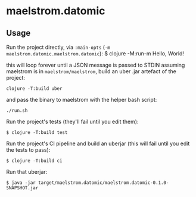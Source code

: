 # maelstrom.datomic

## Usage

Run the project directly, via `:main-opts` (`-m maelstrom.datomic.maelstrom.datomic`):
    $ clojure -M:run-m
    Hello, World!

this will loop forever until a JSON message is passed to STDIN assuming maelstrom is in `maelstrom/maelstrom`,
build an uber .jar artefact of the project:

```
clojure -T:build uber
```

and pass the binary to maelstrom with the helper bash script:
```
./run.sh
```

Run the project's tests (they'll fail until you edit them):

    $ clojure -T:build test

Run the project's CI pipeline and build an uberjar (this will fail until you edit the tests to pass):

    $ clojure -T:build ci

Run that uberjar:

    $ java -jar target/maelstrom.datomic/maelstrom.datomic-0.1.0-SNAPSHOT.jar
